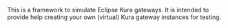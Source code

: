 This is a framework to simulate Eclipse Kura gateways. It is intended
to provide help creating your own (virtual) Kura gateway instances for testing.
